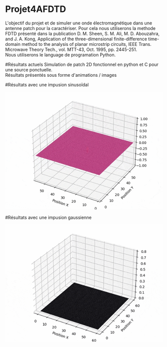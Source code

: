 # Projet4AFDTD
L'objectif du projet et de simuler une onde électromagnétique dans une antenne patch pour la caractériser.
Pour cela nous utiliserons la methode FDTD présenté dans la publication D. M. Sheen, S. M. Ali, M. D. Abouzahra, and J. A. Kong, Application of the three-dimensional finite-difference time-domain method to the analysis of planar microstrip circuits, IEEE Trans. Microwave Theory Tech., vol. MTT-43, Oct. 1995, pp. 2445-251.<br />
Nous utiliserons le language de programation Python.

#Résultats actuels
Simulation de patch 2D fonctionnel en python et C pour une source ponctuelle.<br />
Résultats présentés sous forme d'animations / images

#Résultats avec une impusion sinusoïdal

![impusion sinusoïdal](Resultat/2D/Sin/2DPatch0To1503D22fps.gif)


#Résultats avec une impusion gaussienne

![impusion gaussienne](Resultat/2D/gauss/FDTD2D_Gauss.gif)
